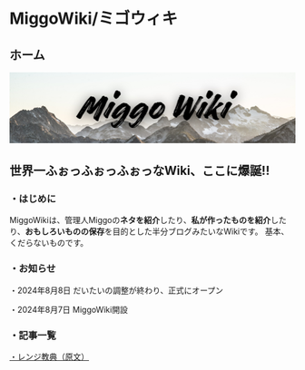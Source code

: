 # MiggoWiki/ミゴウィキ
## ホーム
![logo](biglogo.png)
## 世界一ふぉっふぉっふぉっなWiki、ここに爆誕!!


### ・はじめに
MiggoWikiは、管理人Miggoの**ネタを紹介**したり、**私が作ったものを紹介**したり、**おもしろいものの保存**を目的とした半分ブログみたいなWikiです。
基本、くだらないものです。


### ・お知らせ
・2024年8月8日
  だいたいの調整が終わり、正式にオープン

・2024年8月7日
  MiggoWiki開設


### ・記事一覧
[・レンジ教典（原文）](range.md "レンジ教典")
